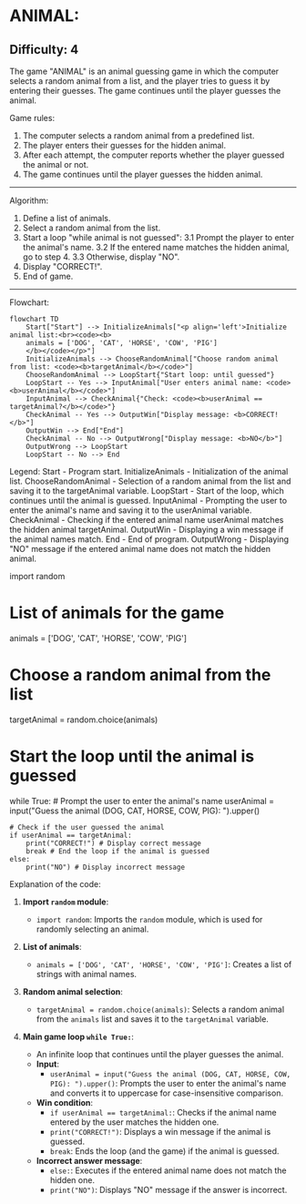 ANIMAL:
=================
Difficulty: 4
-----------------
The game "ANIMAL" is an animal guessing game in which the computer selects a random animal from a list, and the player tries to guess it by entering their guesses. The game continues until the player guesses the animal.

Game rules:
1. The computer selects a random animal from a predefined list.
2. The player enters their guesses for the hidden animal.
3. After each attempt, the computer reports whether the player guessed the animal or not.
4. The game continues until the player guesses the hidden animal.
-----------------
Algorithm:
1. Define a list of animals.
2. Select a random animal from the list.
3. Start a loop "while animal is not guessed":
    3.1 Prompt the player to enter the animal's name.
    3.2 If the entered name matches the hidden animal, go to step 4.
    3.3 Otherwise, display "NO".
4. Display "CORRECT!".
5. End of game.
-----------------
Flowchart:
```mermaid
flowchart TD
    Start["Start"] --> InitializeAnimals["<p align='left'>Initialize animal list:<br><code><b>
    animals = ['DOG', 'CAT', 'HORSE', 'COW', 'PIG']
    </b></code></p>"]
    InitializeAnimals --> ChooseRandomAnimal["Choose random animal from list: <code><b>targetAnimal</b></code>"]
    ChooseRandomAnimal --> LoopStart{"Start loop: until guessed"}
    LoopStart -- Yes --> InputAnimal["User enters animal name: <code><b>userAnimal</b></code>"]
    InputAnimal --> CheckAnimal{"Check: <code><b>userAnimal == targetAnimal?</b></code>"}
    CheckAnimal -- Yes --> OutputWin["Display message: <b>CORRECT!</b>"]
    OutputWin --> End["End"]
    CheckAnimal -- No --> OutputWrong["Display message: <b>NO</b>"]
    OutputWrong --> LoopStart
    LoopStart -- No --> End

```
Legend:
    Start - Program start.
    InitializeAnimals - Initialization of the animal list.
    ChooseRandomAnimal - Selection of a random animal from the list and saving it to the targetAnimal variable.
    LoopStart - Start of the loop, which continues until the animal is guessed.
    InputAnimal - Prompting the user to enter the animal's name and saving it to the userAnimal variable.
    CheckAnimal - Checking if the entered animal name userAnimal matches the hidden animal targetAnimal.
    OutputWin - Displaying a win message if the animal names match.
    End - End of program.
    OutputWrong - Displaying "NO" message if the entered animal name does not match the hidden animal.

import random

# List of animals for the game
animals = ['DOG', 'CAT', 'HORSE', 'COW', 'PIG']

# Choose a random animal from the list
targetAnimal = random.choice(animals)

# Start the loop until the animal is guessed
while True:
    # Prompt the user to enter the animal's name
    userAnimal = input("Guess the animal (DOG, CAT, HORSE, COW, PIG): ").upper()

    # Check if the user guessed the animal
    if userAnimal == targetAnimal:
        print("CORRECT!") # Display correct message
        break # End the loop if the animal is guessed
    else:
        print("NO") # Display incorrect message

Explanation of the code:

1.  **Import `random` module**:
    -   `import random`: Imports the `random` module, which is used for randomly selecting an animal.

2.  **List of animals**:
    -   `animals = ['DOG', 'CAT', 'HORSE', 'COW', 'PIG']`: Creates a list of strings with animal names.

3.  **Random animal selection**:
    -   `targetAnimal = random.choice(animals)`: Selects a random animal from the `animals` list and saves it to the `targetAnimal` variable.

4.  **Main game loop `while True:`**:
    -   An infinite loop that continues until the player guesses the animal.
    -   **Input**:
        -   `userAnimal = input("Guess the animal (DOG, CAT, HORSE, COW, PIG): ").upper()`: Prompts the user to enter the animal's name and converts it to uppercase for case-insensitive comparison.
    -   **Win condition**:
        -   `if userAnimal == targetAnimal:`: Checks if the animal name entered by the user matches the hidden one.
        -   `print("CORRECT!")`: Displays a win message if the animal is guessed.
        -   `break`: Ends the loop (and the game) if the animal is guessed.
    -   **Incorrect answer message**:
        -   `else:`: Executes if the entered animal name does not match the hidden one.
        -   `print("NO")`: Displays "NO" message if the answer is incorrect.